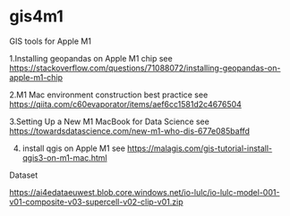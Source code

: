 # gis4m1
GIS tools for Apple M1


1.Installing geopandas on Apple M1 chip
see https://stackoverflow.com/questions/71088072/installing-geopandas-on-apple-m1-chip

2.M1 Mac environment construction best practice
see https://qiita.com/c60evaporator/items/aef6cc1581d2c4676504

3.Setting Up a New M1 MacBook for Data Science
see https://towardsdatascience.com/new-m1-who-dis-677e085baffd

4. install qgis on Apple M1
see https://malagis.com/gis-tutorial-install-qgis3-on-m1-mac.html


Dataset

https://ai4edataeuwest.blob.core.windows.net/io-lulc/io-lulc-model-001-v01-composite-v03-supercell-v02-clip-v01.zip
